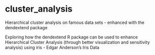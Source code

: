 # cluster_analysis
Hierarchical cluster analysis on famous data sets - enhanced with the dendextend package

Exploring how the dendextend R package can be used to enhance Hierarchical Cluster Analysis 
(through better visualization and sensitivity analysis) using iris - Edgar Anderson’s Iris Data

